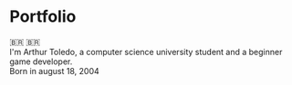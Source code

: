 # Portfolio
<span>&#x1f1e7;&#x1f1f7;</span>
:brazil:<br/> 
I'm Arthur Toledo, a computer science university student and a beginner game developer.<br/> 
Born in august 18, 2004<br/> 
